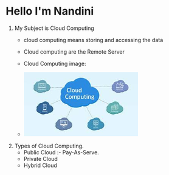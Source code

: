 # Hello I'm Nandini
1. My Subject is Cloud Computing
   - cloud computing means storing and accessing the data
   - Cloud computing are the Remote Server
   -  Cloud Computing image:
   
   -    ![Fix it quick!Tulorials(1)](https://github.com/atltanmay/my-website/blob/main/Cloud.jpg)
2. Types of Cloud Computing.
   - Public Cloud :- Pay-As-Serve.
   - Private Cloud
   - Hybrid Cloud
